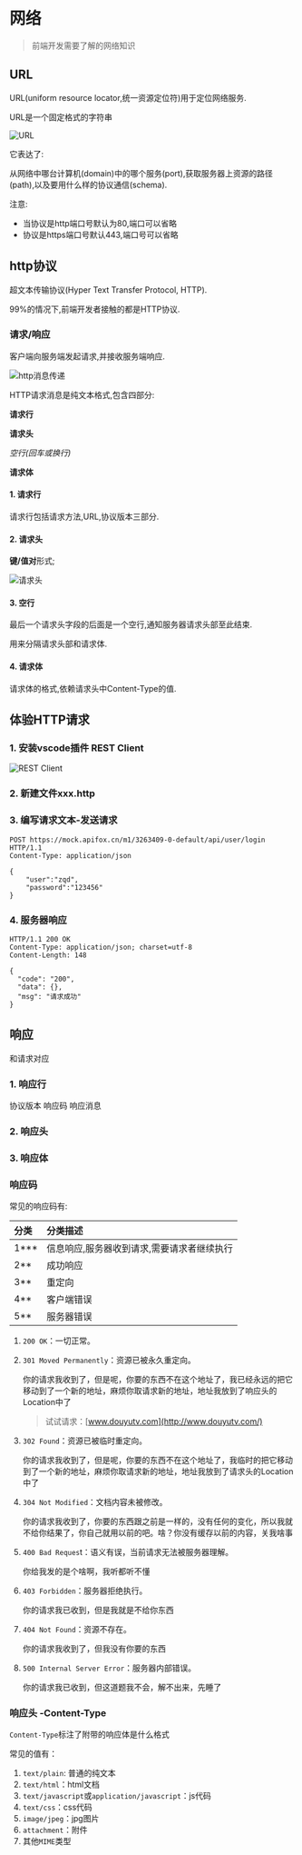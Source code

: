 # 网络

> 前端开发需要了解的网络知识

## URL

URL(uniform resource locator,统一资源定位符)用于定位网络服务.

URL是一个固定格式的字符串

![URL](http://mdrs.yuanjin.tech/img/202301121029498.png?ynotemdtimestamp=1694346347627)

它表达了:

从网络中哪台计算机(domain)中的哪个服务(port),获取服务器上资源的路径(path),以及要用什么样的协议通信(schema).

注意:

*   当协议是http端口号默认为80,端口可以省略
*   协议是https端口号默认443,端口号可以省略

## http协议

超文本传输协议(Hyper Text Transfer Protocol, HTTP).

99%的情况下,前端开发者接触的都是HTTP协议.

### 请求/响应

客户端向服务端发起请求,并接收服务端响应.

![http消息传递](http://mdrs.yuanjin.tech/img/202301132143345.png?ynotemdtimestamp=1694346347627)

HTTP请求消息是纯文本格式,包含四部分:

**请求行**

**请求头**

*空行(回车或换行)*

**请求体**

#### 1. 请求行

请求行包括请求方法,URL,协议版本三部分.

#### 2. 请求头

**键/值对**形式;

![请求头](https://img2022.cnblogs.com/blog/2809757/202205/2809757-20220504113141304-1769601535.png)

#### 3. 空行

最后一个请求头字段的后面是一个空行,通知服务器请求头部至此结束.

用来分隔请求头部和请求体.

#### 4. 请求体

请求体的格式,依赖请求头中Content-Type的值.

## 体验HTTP请求

### 1. 安装vscode插件 REST Client

![REST Client](http://mdrs.yuanjin.tech/img/202301121145973.png?ynotemdtimestamp=1694346347627)

### 2. 新建文件xxx.http

### 3. 编写请求文本-发送请求

    POST https://mock.apifox.cn/m1/3263409-0-default/api/user/login HTTP/1.1
    Content-Type: application/json

    {
        "user":"zqd",
        "password":"123456"
    }

### 4. 服务器响应

    HTTP/1.1 200 OK
    Content-Type: application/json; charset=utf-8
    Content-Length: 148

    {
      "code": "200",
      "data": {},
      "msg": "请求成功"
    }

## 响应

和请求对应

### 1. 响应行

协议版本 响应码 响应消息

### 2. 响应头

### &#x20;3. 响应体

### 响应码

常见的响应码有:

| 分类      | 分类描述                   |
| :------ | :--------------------- |
| 1\*\*\* | 信息响应,服务器收到请求,需要请求者继续执行 |
| 2\*\*   | 成功响应                   |
| 3\*\*   | 重定向                    |
| 4\*\*   | 客户端错误                  |
| 5\*\*   | 服务器错误                  |

1.  `200 OK`：一切正常。
2.  `301 Moved Permanently`：资源已被永久重定向。

    你的请求我收到了，但是呢，你要的东西不在这个地址了，我已经永远的把它移动到了一个新的地址，麻烦你取请求新的地址，地址我放到了响应头的Location中了

    > 试试请求：[www.douyutv.com](http://www.douyutv.com/)
3.  `302 Found`：资源已被临时重定向。

    你的请求我收到了，但是呢，你要的东西不在这个地址了，我临时的把它移动到了一个新的地址，麻烦你取请求新的地址，地址我放到了请求头的Location中了
4.  `304 Not Modified`：文档内容未被修改。

    你的请求我收到了，你要的东西跟之前是一样的，没有任何的变化，所以我就不给你结果了，你自己就用以前的吧。啥？你没有缓存以前的内容，关我啥事
5.  `400 Bad Reques`t：语义有误，当前请求无法被服务器理解。

    你给我发的是个啥啊，我听都听不懂
6.  `403 Forbidden`：服务器拒绝执行。

    你的请求我已收到，但是我就是不给你东西
7.  `404 Not Found`：资源不存在。

    你的请求我收到了，但我没有你要的东西
8.  `500 Internal Server Error`：服务器内部错误。

    你的请求我已收到，但这道题我不会，解不出来，先睡了

### 响应头 -Content-Type

`Content-Type`标注了附带的响应体是什么格式

常见的值有：

1.  `text/plain`: 普通的纯文本
2.  `text/html`：html文档
3.  `text/javascript`或`application/javascript`：js代码
4.  `text/css`：css代码
5.  `image/jpeg`：jpg图片
6.  `attachment`：附件
7.  其他`MIME`类型

